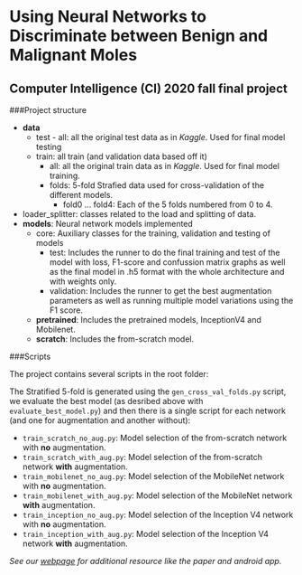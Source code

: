 # Using Neural Networks to Discriminate between Benign and Malignant Moles
## Computer Intelligence (CI) 2020 fall final project



###Project structure

* **data**
  * test - all: all the original test data as in *Kaggle*. Used for final model testing
  * train: all train (and validation data based off it)
    * all: all the original train data as in *Kaggle*. Used for final model training.
    * folds: 5-fold Strafied data used for cross-validation of the different models.
      * fold0 ... fold4: Each of the 5 folds numbered from 0 to 4.
* loader_splitter: classes related to the load and splitting of data.
* **models**: Neural network models implemented
  * core: Auxiliary classes for the training, validation and testing of models
    * test: Includes the runner to do the final training and test of the model with loss, F1-score and confussion matrix
    graphs as well as the final model in .h5 format with the whole architecture and with weights only.
    * validation: Includes the runner to get the best augmentation parameters as well as running multiple model 
      variations using the F1 score.  
  * **pretrained**: Includes the pretrained models, InceptionV4 and Mobilenet.
  * **scratch**: Includes the from-scratch model.  

###Scripts

The project contains several scripts in the root folder:

The Stratified 5-fold is generated using the `gen_cross_val_folds.py` script, we evaluate the best model (as desribed
above with `evaluate_best_model.py`) and then there is a single script for each network (and one for augmentation and
another without):

* `train_scratch_no_aug.py`: Model selection of the from-scratch network with **no** augmentation.
* `train_scratch_with_aug.py`: Model selection of the from-scratch network **with** augmentation.
* `train_mobilenet_no_aug.py`: Model selection of the MobileNet network with **no** augmentation.
* `train_mobilenet_with_aug.py`: Model selection of the MobileNet network **with** augmentation.
* `train_inception_no_aug.py`: Model selection of the Inception V4 network with **no** augmentation.
* `train_inception_with_aug.py`: Model selection of the Inception V4 network **with** augmentation.



*See our [webpage](https://skin-moles.web.app/) for additional resource like the paper and android app.*